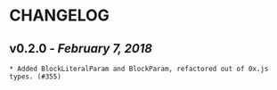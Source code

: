 # CHANGELOG

## v0.2.0 - _February 7, 2018_

    * Added BlockLiteralParam and BlockParam, refactored out of 0x.js types. (#355)
